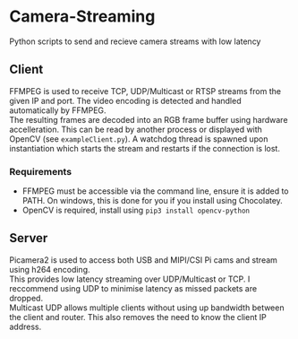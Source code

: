 # Camera-Streaming
Python scripts to send and recieve camera streams with low latency

## Client
FFMPEG is used to receive TCP, UDP/Multicast or RTSP streams from the given IP and port. The video encoding is detected and handled automatically by FFMPEG.  
The resulting frames are decoded into an RGB frame buffer using hardware accelleration. This can be read by another process or displayed with OpenCV (see `exampleClient.py`). 
A watchdog thread is spawned upon instantiation which starts the stream and restarts if the connection is lost.  
### Requirements
- FFMPEG must be accessible via the command line, ensure it is added to PATH. On windows, this is done for you if you install using Chocolatey.
- OpenCV is required, install using `pip3 install opencv-python`

## Server
Picamera2 is used to access both USB and MIPI/CSI Pi cams and stream using h264 encoding.  
This provides low latency streaming over UDP/Multicast or TCP. I reccommend using UDP to minimise latency as missed packets are dropped.  
Multicast UDP allows multiple clients without using up bandwidth between the client and router. This also removes the need to know the client IP address.
